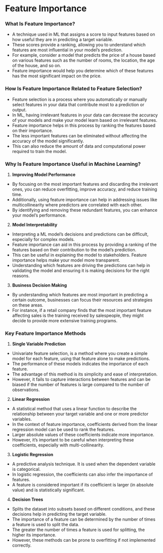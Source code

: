 # Feature Importance

### What Is Feature Importance?
- A technique used in ML that assigns a score to input features based on how useful they are in predicting a target variable.
- These scores provide a ranking, allowing you to understand which features are most influential in your model’s prediction.
- For example, consider a model that predicts the price of a house based on various features such as the number of rooms, the location, the age of the house, and so on.
- Feature importance would help you determine which of these features has the most significant impact on the price.

### How Is Feature Importance Related to Feature Selection?
- Feature selection is a process where you automatically or manually select features in your data that contribute most to a prediction or output.
- In ML, having irrelevant features in your data can decrease the accuracy of your models and make your model learn based on irrelevant features.
- Feature importance helps in this process by ranking the features based on their importance.
- The less important features can be eliminated without affecting the accuracy of the model significantly.
- This can also reduce the amount of data and computational power required to train the model.

### Why Is Feature Importance Useful in Machine Learning?

1. **Improving Model Performance**
- By focusing on the most important features and discarding the irrelevant ones, you can reduce overfitting, improve accuracy, and reduce training time.
- Additionally, using feature importance can help in addressing issues like multicollinearity where predictors are correlated with each other.
- By identifying and removing these redundant features, you can enhance your model’s performance.

2. **Model Interpretability**
- Interpreting a ML model’s decisions and predictions can be difficult, especially for complex models.
- Feature importance can aid in this process by providing a ranking of the features based on their contribution to the model’s prediction.
- This can be useful in explaining the model to stakeholders. Feature importance helps make your model more transparent.
- Understanding which features are driving the predictions can help in validating the model and ensuring it is making decisions for the right reasons.

3. **Business Decision Making**
- By understanding which features are most important in predicting a certain outcome, businesses can focus their resources and strategies on these areas.
- For instance, if a retail company finds that the most important feature affecting sales is the training received by salespeople, they might decide to provide more extensive training programs.

### Key Feature Importance Methods

1. **Single Variable Prediction**
- Univariate feature selection, is a method where you create a simple model for each feature, using that feature alone to make predictions.
- The performance of these models indicates the importance of each feature.
- The advantage of this method is its simplicity and ease of interpretation.
- However, it fails to capture interactions between features and can be biased if the number of features is large compared to the number of observations.

2. **Linear Regression**
- A statistical method that uses a linear function to describe the relationship between your target variable and one or more predictor variables.
- In the context of feature importance, coefficients derived from the linear regression model can be used to rank the features.
- Larger absolute values of these coefficients indicate more importance.
- However, it’s important to be careful when interpreting these coefficients, especially with multi-collinearity.

3. **Logistic Regression**
- A predictive analysis technique. It is used when the dependent variable is categorical.
- In logistic regression, the coefficients can also infer the importance of features.
- A feature is considered important if its coefficient is larger (in absolute value) and is statistically significant.

4. **Decision Trees**
- Splits the dataset into subsets based on different conditions, and these decisions help in predicting the target variable.
- The importance of a feature can be determined by the number of times a feature is used to split the data.
- The greater the number of times a feature is used for splitting, the higher its importance.
- However, these methods can be prone to overfitting if not implemented correctly.
